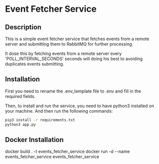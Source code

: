 # Event Fetcher Service

## Description
This is a simple event fetcher service that fetches events from a remote server and submitting them to RabbitMQ for further processing. 

It dose this by fetching events from a remote server every 'POLL_INTERVAL_SECONDS' seconds will doing his best to avoiding duplicates events submitting.

## Installation
First you need to rename the .env_template file to .env and fill in the required fields.

Then, to install and run the service, you need to have python3 installed on your machine. 
And then run the following commands:


```bash
pip3 install -r requirements.txt
python3 app.py
```

## Docker Installation
docker build . -t events_fetcher_service
docker run -d --name events_fetcher_service events_fetcher_service

